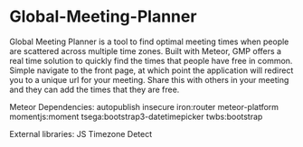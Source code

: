 # Global-Meeting-Planner
Global Meeting Planner is a tool to find optimal meeting times when people are scattered across multiple time zones. 
Built with Meteor, GMP offers a real time solution to quickly find the times that people have free in common. Simple 
navigate to the front page, at which point the application will redirect you to a unique url for your meeting. Share
this with others in your meeting and they can add the times that they are free.

Meteor Dependencies:
autopublish
insecure
iron:router
meteor-platform
momentjs:moment
tsega:bootstrap3-datetimepicker
twbs:bootstrap

External libraries:
JS Timezone Detect


